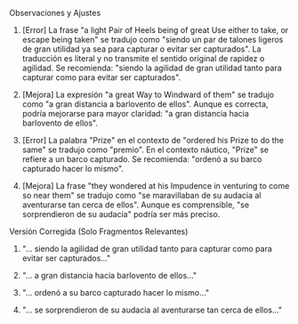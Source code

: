 Observaciones y Ajustes

1. [Error] La frase "a light Pair of Heels being of great Use either to take, or escape being taken" se tradujo como "siendo un par de talones ligeros de gran utilidad ya sea para capturar o evitar ser capturados". La traducción es literal y no transmite el sentido original de rapidez o agilidad. Se recomienda: "siendo la agilidad de gran utilidad tanto para capturar como para evitar ser capturados".

2. [Mejora] La expresión "a great Way to Windward of them" se tradujo como "a gran distancia a barlovento de ellos". Aunque es correcta, podría mejorarse para mayor claridad: "a gran distancia hacia barlovento de ellos".

3. [Error] La palabra "Prize" en el contexto de "ordered his Prize to do the same" se tradujo como "premio". En el contexto náutico, "Prize" se refiere a un barco capturado. Se recomienda: "ordenó a su barco capturado hacer lo mismo".

4. [Mejora] La frase "they wondered at his Impudence in venturing to come so near them" se tradujo como "se maravillaban de su audacia al aventurarse tan cerca de ellos". Aunque es comprensible, "se sorprendieron de su audacia" podría ser más preciso.

Versión Corregida (Solo Fragmentos Relevantes)

1. "... siendo la agilidad de gran utilidad tanto para capturar como para evitar ser capturados..."

2. "... a gran distancia hacia barlovento de ellos..."

3. "... ordenó a su barco capturado hacer lo mismo..."

4. "... se sorprendieron de su audacia al aventurarse tan cerca de ellos..."